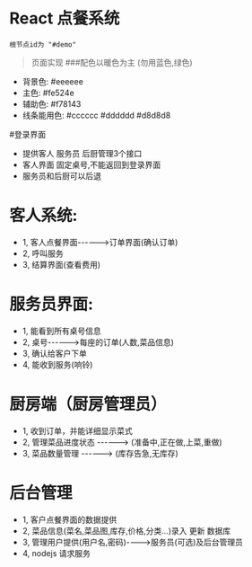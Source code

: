# React 点餐系统

`根节点id为 "#demo" `


>页面实现
###配色以暖色为主 (勿用蓝色,绿色)
+ 背景色: #eeeeee
+ 主色: #fe524e
+ 辅助色: #f78143
+ 线条能用色: #cccccc #dddddd #d8d8d8


#登录界面
+ 提供客人 服务员 后厨管理3个接口
+ 客人界面 固定桌号,不能返回到登录界面
+ 服务员和后厨可以后退

# 客人系统:
+ 1, 客人点餐界面------>订单界面(确认订单)
+ 2, 呼叫服务
+ 3, 结算界面(查看费用)


# 服务员界面:
+ 1, 能看到所有桌号信息
+ 2, 桌号------>每座的订单(人数,菜品信息)
+ 3, 确认给客户下单
+ 4, 能收到服务(响铃)


# 厨房端（厨房管理员）
+ 1, 收到订单，并能详细显示菜式
+ 2, 管理菜品进度状态  ------> (准备中,正在做,上菜,重做)
+ 3, 菜品数量管理 ------> (库存告急,无库存)

# 后台管理
+ 1, 客户点餐界面的数据提供
+ 2, 菜品信息(菜名,菜品图,库存,价格,分类...)录入 更新 数据库
+ 3, 管理用户提供(用户名,密码)---->服务员(可选)及后台管理员
+ 4, nodejs 请求服务


